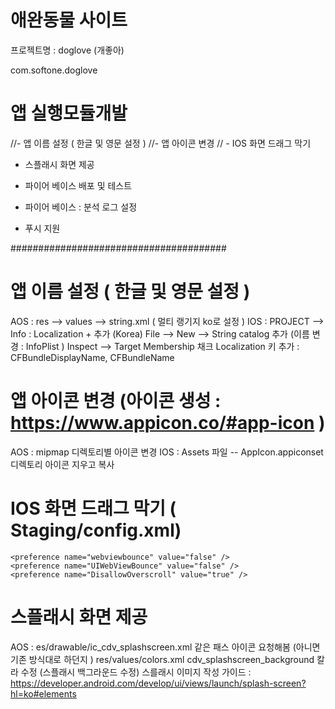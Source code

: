 

# 애완동물 사이트
프로젝트명 : doglove (개좋아)

com.softone.doglove

# 앱 실행모듈개발
//- 앱 이름 설정 ( 한글 및 영문 설정 )
//- 앱 아이콘 변경
// - IOS 화면 드래그 막기 

- 스플래시 화면 제공
 

- 파이어 베이스 배포 및 테스트
- 파이어 베이스 : 분석 로그 설정
- 푸시 지원



#######################################
# 앱 이름 설정 ( 한글 및 영문 설정 )
 AOS : res --> values --> string.xml ( 멀티 랭기지 ko로 설정 )
 IOS : 
       PROJECT --> Info : Localization + 추가 (Korea)
       File --> New --> String catalog 추가 (이름 변경 : InfoPlist ) 
       Inspect --> Target Membership 채크 
       Localization 키 추가 : CFBundleDisplayName, CFBundleName

# 앱 아이콘 변경 (아이콘 생성 :  https://www.appicon.co/#app-icon )
 AOS : mipmap 디렉토리별 아이콘 변경
 IOS : Assets 파일 -- AppIcon.appiconset 디렉토리 아이콘 지우고 복사


# IOS 화면 드래그 막기 ( Staging/config.xml)
    <preference name="webviewbounce" value="false" />
    <preference name="UIWebViewBounce" value="false" />
    <preference name="DisallowOverscroll" value="true" />

# 스플래시 화면 제공

 AOS : es/drawable/ic_cdv_splashscreen.xml 같은 패스 아이콘 요청해봄 (아니면 기존 방식대로 하던지 )
       res/values/colors.xml cdv_splashscreen_background  칼라 수정 (스플래시 백그라운드 수정)
       스를래시 이미지 작성 가이드 :  https://developer.android.com/develop/ui/views/launch/splash-screen?hl=ko#elements


      
